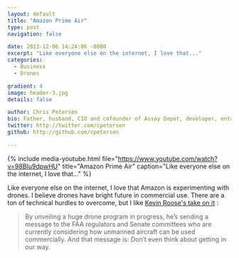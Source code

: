 ```yaml
---
layout: default
title: "Amazon Prime Air"
type: post
navigation: false

date: 2013-12-06 14:24:06 -0800
excerpt: "Like everyone else on the internet, I love that..."
categories:
  - Business
  - Drones

gradient: 4
image: header-3.jpg
details: false

author: Chris Petersen
bio: Father, husband, CIO and cofounder of Assay Depot, developer, entrepreneur and technologist.
twitter: http://twitter.com/cpetersen
github: http://github.com/cpetersen

---
```


{% include media-youtube.html file="https://www.youtube.com/watch?v=98BIu9dpwHU" title="Amazon Prime Air" caption="Like everyone else on the internet, I love that..." %}

 Like everyone else on the internet, I love that Amazon is experimenting with drones. I believe drones have bright future in commercial use. There are a ton of technical hurdles to overcome, but I like  [Kevin Roose's take on it](http://nymag.com/daily/intelligencer/2013/12/amazon-drones-and-pre-lobbying.html) : 

 > By unveiling a huge drone program in progress, he’s sending a message to the FAA regulators and Senate committees who are currently considering how unmanned aircraft can be used commercially. And that message is: Don’t even think about getting in our way.

 
